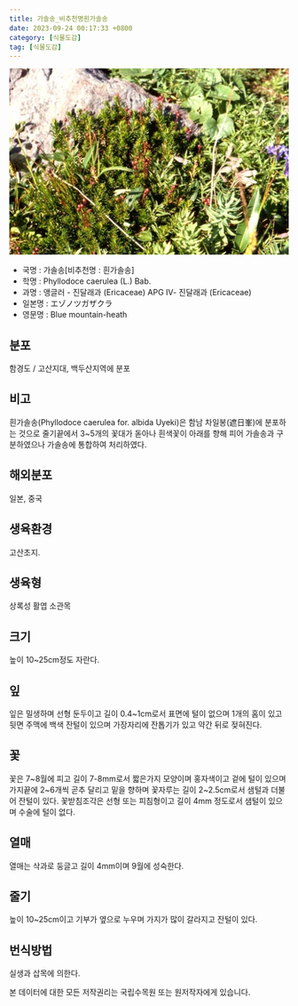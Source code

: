 ```yaml
---
title: 가솔송_비추천명흰가솔송
date: 2023-09-24 00:17:33 +0800
category: [식물도감]
tag: [식물도감]
---
```




![가솔송[비추천명 : 흰가솔송]](/assets/img/fileUpload/plants/basic/Ericaceae/Phyllodoce/11268/1_th2.JPG)
- 국명 : 가솔송[비추천명 : 흰가솔송]
- 학명 : Phyllodoce caerulea (L.) Bab.
- 과명 : 앵글러 - 진달래과 (Ericaceae) APG Ⅳ- 진달래과 (Ericaceae)
- 일본명 : エゾノツガザクラ
- 영문명 : Blue mountain-heath


## 분포
함경도 / 고산지대, 백두산지역에 분포
## 비고
흰가솔송(Phyllodoce caerulea for. albida Uyeki)은 함남 차일봉(遮日峯)에 분포하는 것으로 줄기끝에서 3~5개의 꽃대가 돋아나 흰색꽃이 아래를 향해 피어 가솔송과 구분하였으나 가솔송에 통합하여 처리하였다.
## 해외분포
일본, 중국
## 생육환경
고산초지.
## 생육형
상록성 활엽 소관목
## 크기
높이 10~25cm정도 자란다.
## 잎
잎은 밀생하며 선형 둔두이고 길이 0.4~1cm로서 표면에 털이 없으며 1개의 홈이 있고 뒷면 주맥에 백색 잔털이 있으며 가장자리에 잔톱기가 있고 약간 뒤로 젖혀진다.
## 꽃
꽃은 7~8월에 피고 길이 7-8mm로서 짧은가지 모양이며 홍자색이고 겉에 털이 있으며 가지끝에 2~6개씩 곧추 달리고 밑을 향하며 꽃자루는 길이 2~2.5cm로서 샘털과 더불어 잔털이 있다. 꽃받침조각은 선형 또는 피침형이고 길이 4mm 정도로서 샘털이 있으며 수술에 털이 없다.
## 열매
열매는 삭과로 둥글고 길이 4mm이며 9월에 성숙한다.
## 줄기
높이 10~25cm이고 기부가 옆으로 누우며 가지가 많이 갈라지고 잔털이 있다.
## 번식방법
실생과 삽목에 의한다.






본 데이터에 대한 모든 저작권리는 국립수목원 또는 원저작자에게 있습니다.
